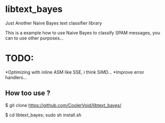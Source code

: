 libtext_bayes
=============

Just Another Naive Bayes text classifier library


This is a example how to use Naive Bayes to classify SPAM messages, you can to use other purposes...

TODO:
=====
*Optimizing with inline ASM like SSE, i think SiMD...
*Improve error handlers...


How too use ?
---

$ git clone https://github.com/CoolerVoid/libtext_bayes/


$ cd libtext_bayes; sudo sh install.sh
